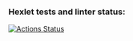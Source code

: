 ### Hexlet tests and linter status:
[![Actions Status](https://github.com/Bari100/ansible-deploy-project-76/actions/workflows/hexlet-check.yml/badge.svg)](https://github.com/Bari100/ansible-deploy-project-76/actions)